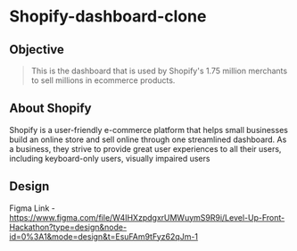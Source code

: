 # Shopify-dashboard-clone

## Objective
> This is the dashboard that is used by Shopify's 1.75 million merchants to sell millions in ecommerce products.

## About Shopify
Shopify is a user-friendly e-commerce platform that helps small businesses build an online store and sell online through one streamlined dashboard. As a business, they strive to provide great user experiences to all their users, including keyboard-only users, visually impaired users

## Design 
Figma Link - https://www.figma.com/file/W4IHXzpdgxrUMWuymS9R9i/Level-Up-Front-Hackathon?type=design&node-id=0%3A1&mode=design&t=EsuFAm9tFyz62qJm-1
